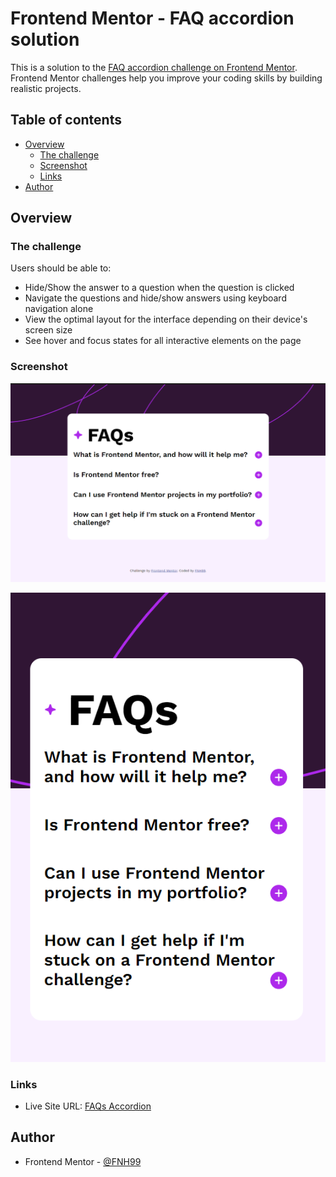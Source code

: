 # Frontend Mentor - FAQ accordion solution

This is a solution to the [FAQ accordion challenge on Frontend Mentor](https://www.frontendmentor.io/challenges/faq-accordion-wyfFdeBwBz). Frontend Mentor challenges help you improve your coding skills by building realistic projects. 

## Table of contents

- [Overview](#overview)
  - [The challenge](#the-challenge)
  - [Screenshot](#screenshot)
  - [Links](#links)
- [Author](#author)

## Overview

### The challenge

Users should be able to:

- Hide/Show the answer to a question when the question is clicked
- Navigate the questions and hide/show answers using keyboard navigation alone
- View the optimal layout for the interface depending on their device's screen size
- See hover and focus states for all interactive elements on the page

### Screenshot

![](https://github.com/FNH99/faq-accordion-main/blob/main/assets/images/screenshot-desktop.png)

![](https://github.com/FNH99/faq-accordion-main/blob/main/assets/images/screenshot-mobile.png)

### Links

- Live Site URL: [FAQs Accordion](https://blog-preview-card-main-seven.vercel.app)

## Author

- Frontend Mentor - [@FNH99](https://www.frontendmentor.io/profile/FNH99)
